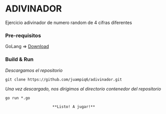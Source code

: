 # ADIVINADOR
Ejercicio adivinador de numero random de 4 cifras diferentes

### Pre-requisitos
GoLang => [Download](https://golang.org/dl/)

### Build & Run
_Descargamos el repositorio_
```
git clone https://github.com/juampiq6/adivinador.git
```
_Una vez descargado, nos dirigimos al directorio contenedor del repositorio_
```
go run *.go
```
                         
                         **Listo! A jugar!**
